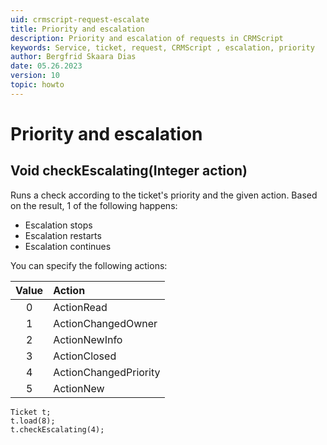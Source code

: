 ```yaml
---
uid: crmscript-request-escalate
title: Priority and escalation
description: Priority and escalation of requests in CRMScript
keywords: Service, ticket, request, CRMScript , escalation, priority
author: Bergfrid Skaara Dias
date: 05.26.2023
version: 10
topic: howto
---
```


# Priority and escalation

## Void checkEscalating(Integer action)

Runs a check according to the ticket's priority and the given action. Based on the result, 1 of the following happens:

* Escalation stops
* Escalation restarts
* Escalation continues

You can specify the following actions:

| Value | Action |
|:-:|:--|
| 0 | ActionRead |
| 1 | ActionChangedOwner |
| 2 | ActionNewInfo |
| 3 | ActionClosed |
| 4 | ActionChangedPriority |
| 5 | ActionNew |

```crmscript
Ticket t;
t.load(8);
t.checkEscalating(4);
```
